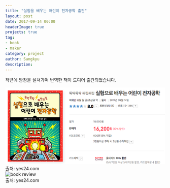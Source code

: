 ```yaml
---
title: "실험을 배우는 어린이 전자공학 출간"
layout: post
date: 2017-09-14 00:00
headerImage: true
projects: true
tag:
- book
- maker
category: project
author: Sangkyu
description: 
---
```


작년에 밤잠을 설쳐가며 번역한 책이 드디어 출간되었습니다.

<img class="image" src="https://github.com/1-lab/1-lab.github.io/blob/master/_posts/images/intro-my-book.png?raw=true" alt="yes24 book information">
<figcaption class="caption">출처: yes24.com</figcaption>

<img class="image" src="https://1-lab.github.io/_posts/images/comments-on-my-book.png" alt="book review">
<figcaption class="caption">출처: yes24.com</figcaption>
